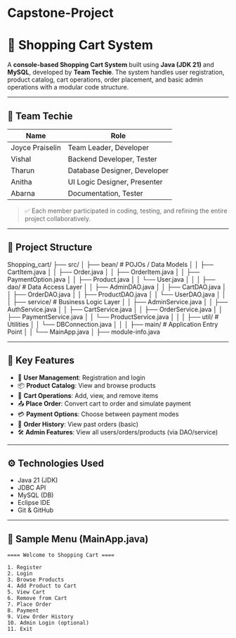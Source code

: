 # Capstone-Project

# 🛒 Shopping Cart System

A **console-based Shopping Cart System** built using **Java (JDK 21)** and **MySQL**, developed by **Team Techie**. The system handles user registration, product catalog, cart operations, order placement, and basic admin operations with a modular code structure.

---

## 👥 Team Techie

| Name            | Role                          |
|-----------------|-------------------------------|
| Joyce Praiselin | Team Leader, Developer        |
| Vishal          | Backend Developer, Tester     |
| Tharun          | Database Designer, Developer  |
| Anitha          | UI Logic Designer, Presenter  |
| Abarna          | Documentation, Tester         |

> ✅ Each member participated in coding, testing, and refining the entire project collaboratively.

---

## 📁 Project Structure

Shopping_cart/
├── src/
│ ├── bean/ # POJOs / Data Models
│ │ ├── CartItem.java
│ │ ├── Order.java
│ │ ├── OrderItem.java
│ │ ├── PaymentOption.java
│ │ ├── Product.java
│ │ └── User.java
│ │
│ ├── dao/ # Data Access Layer
│ │ ├── AdminDAO.java
│ │ ├── CartDAO.java
│ │ ├── OrderDAO.java
│ │ ├── ProductDAO.java
│ │ └── UserDAO.java
│ │
│ ├── service/ # Business Logic Layer
│ │ ├── AdminService.java
│ │ ├── AuthService.java
│ │ ├── CartService.java
│ │ ├── OrderService.java
│ │ ├── PaymentService.java
│ │ └── ProductService.java
│ │
│ ├── util/ # Utilities
│ │ └── DBConnection.java
│ │
│ ├── main/ # Application Entry Point
│ │ └── MainApp.java
│
├── module-info.java


---

## 🚀 Key Features

- 👥 **User Management**: Registration and login
- 📦 **Product Catalog**: View and browse products
- 🛒 **Cart Operations**: Add, view, and remove items
- 📤 **Place Order**: Convert cart to order and simulate payment
- 💳 **Payment Options**: Choose between payment modes
- 📑 **Order History**: View past orders (basic)
- 🛠️ **Admin Features**: View all users/orders/products (via DAO/service)

---

## ⚙️ Technologies Used

- Java 21 (JDK)
- JDBC API
- MySQL (DB)
- Eclipse IDE
- Git & GitHub

---

## 🧪 Sample Menu (MainApp.java)

```plaintext
==== Welcome to Shopping Cart ====

1. Register
2. Login
3. Browse Products
4. Add Product to Cart
5. View Cart
6. Remove from Cart
7. Place Order
8. Payment
9. View Order History
10. Admin Login (optional)
11. Exit


